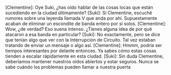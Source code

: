 [Clementine]: Oye Suki, ¿has oído hablar de las cosas locas que están sucediendo en la ciudad últimamente?
[Suki]: Sí Clementine, escuché rumores sobre una leyenda llamada V que anda por ahí. Supuestamente acaban de eliminar un escondite de banda entero por sí solos.
[Clementine]: Wow, ¿de verdad? Eso suena intenso. ¿Tienes alguna idea de por qué atacaron a esa banda en particular?
[Suki]: No exactamente, pero se dice que tenían algo que ver con la Interrupción de Circuito. Tal vez estaban tratando de enviar un mensaje o algo así.
[Clementine]: Hmmm, podría ser tiempos interesantes por delante entonces. Ya sabes cómo estas cosas tienden a escalar rápidamente en esta ciudad.
[Suki]: Sin duda Clementine, deberíamos mantener nuestros oídos abiertos y estar seguros. Nunca se sabe cuándo los problemas pueden llamar a nuestra puerta
